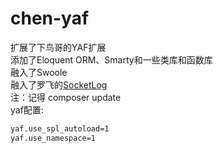 # chen-yaf
扩展了下鸟哥的YAF扩展  
添加了Eloquent ORM、Smarty和一些类库和函数库  
融入了Swoole   
融入了罗飞的[SocketLog](https://github.com/luofei614/SocketLog)   
注：记得 composer update  
yaf配置:  
```sh
yaf.use_spl_autoload=1
yaf.use_namespace=1
```
